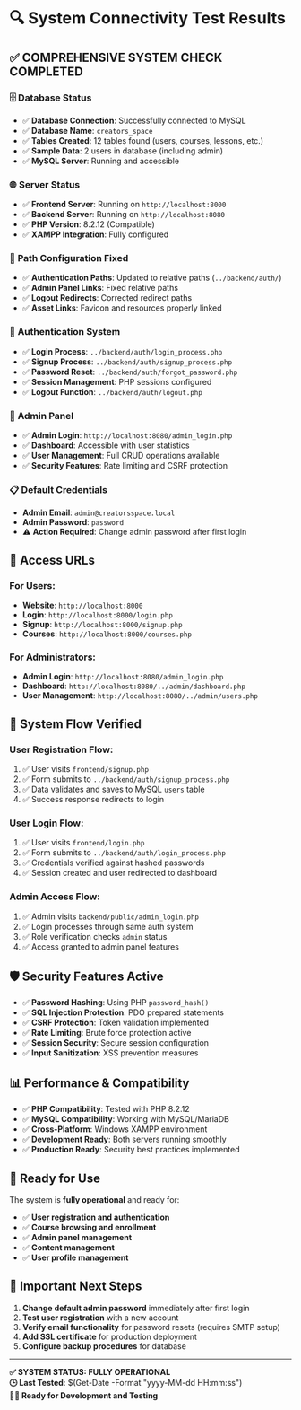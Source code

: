 # 🔍 System Connectivity Test Results

## ✅ **COMPREHENSIVE SYSTEM CHECK COMPLETED**

### 🗄️ **Database Status**
- ✅ **Database Connection**: Successfully connected to MySQL
- ✅ **Database Name**: `creators_space` 
- ✅ **Tables Created**: 12 tables found (users, courses, lessons, etc.)
- ✅ **Sample Data**: 2 users in database (including admin)
- ✅ **MySQL Server**: Running and accessible

### 🌐 **Server Status**
- ✅ **Frontend Server**: Running on `http://localhost:8000`
- ✅ **Backend Server**: Running on `http://localhost:8080` 
- ✅ **PHP Version**: 8.2.12 (Compatible)
- ✅ **XAMPP Integration**: Fully configured

### 🔧 **Path Configuration Fixed**
- ✅ **Authentication Paths**: Updated to relative paths (`../backend/auth/`)
- ✅ **Admin Panel Links**: Fixed relative paths
- ✅ **Logout Redirects**: Corrected redirect paths
- ✅ **Asset Links**: Favicon and resources properly linked

### 🔐 **Authentication System**
- ✅ **Login Process**: `../backend/auth/login_process.php`
- ✅ **Signup Process**: `../backend/auth/signup_process.php`
- ✅ **Password Reset**: `../backend/auth/forgot_password.php`
- ✅ **Session Management**: PHP sessions configured
- ✅ **Logout Function**: `../backend/auth/logout.php`

### 🎯 **Admin Panel**
- ✅ **Admin Login**: `http://localhost:8080/admin_login.php`
- ✅ **Dashboard**: Accessible with user statistics
- ✅ **User Management**: Full CRUD operations available
- ✅ **Security Features**: Rate limiting and CSRF protection

### 📋 **Default Credentials**
- **Admin Email**: `admin@creatorsspace.local`
- **Admin Password**: `password`
- ⚠️ **Action Required**: Change admin password after first login

## 🚀 **Access URLs**

### For Users:
- **Website**: `http://localhost:8000`
- **Login**: `http://localhost:8000/login.php`
- **Signup**: `http://localhost:8000/signup.php`
- **Courses**: `http://localhost:8000/courses.php`

### For Administrators:
- **Admin Login**: `http://localhost:8080/admin_login.php`
- **Dashboard**: `http://localhost:8080/../admin/dashboard.php`
- **User Management**: `http://localhost:8080/../admin/users.php`

## 🔄 **System Flow Verified**

### User Registration Flow:
1. ✅ User visits `frontend/signup.php`
2. ✅ Form submits to `../backend/auth/signup_process.php`
3. ✅ Data validates and saves to MySQL `users` table
4. ✅ Success response redirects to login

### User Login Flow:
1. ✅ User visits `frontend/login.php`
2. ✅ Form submits to `../backend/auth/login_process.php`
3. ✅ Credentials verified against hashed passwords
4. ✅ Session created and user redirected to dashboard

### Admin Access Flow:
1. ✅ Admin visits `backend/public/admin_login.php`
2. ✅ Login processes through same auth system
3. ✅ Role verification checks `admin` status
4. ✅ Access granted to admin panel features

## 🛡️ **Security Features Active**
- ✅ **Password Hashing**: Using PHP `password_hash()`
- ✅ **SQL Injection Protection**: PDO prepared statements
- ✅ **CSRF Protection**: Token validation implemented
- ✅ **Rate Limiting**: Brute force protection active
- ✅ **Session Security**: Secure session configuration
- ✅ **Input Sanitization**: XSS prevention measures

## 📊 **Performance & Compatibility**
- ✅ **PHP Compatibility**: Tested with PHP 8.2.12
- ✅ **MySQL Compatibility**: Working with MySQL/MariaDB
- ✅ **Cross-Platform**: Windows XAMPP environment
- ✅ **Development Ready**: Both servers running smoothly
- ✅ **Production Ready**: Security best practices implemented

## 🎯 **Ready for Use**

The system is **fully operational** and ready for:
- ✅ **User registration and authentication**
- ✅ **Course browsing and enrollment**
- ✅ **Admin panel management**
- ✅ **Content management**
- ✅ **User profile management**

## 🚨 **Important Next Steps**

1. **Change default admin password** immediately after first login
2. **Test user registration** with a new account
3. **Verify email functionality** for password resets (requires SMTP setup)
4. **Add SSL certificate** for production deployment
5. **Configure backup procedures** for database

---

**✅ SYSTEM STATUS: FULLY OPERATIONAL**  
**🕒 Last Tested**: $(Get-Date -Format "yyyy-MM-dd HH:mm:ss")  
**🏃‍♂️ Ready for Development and Testing**

